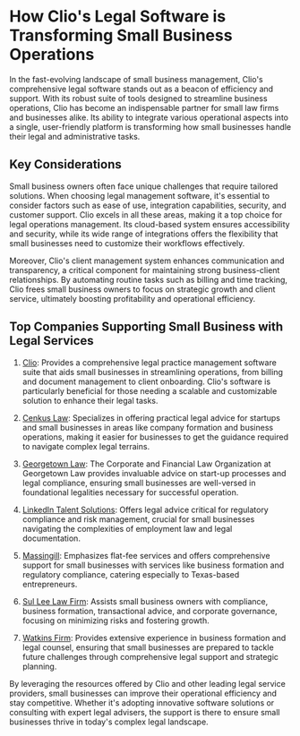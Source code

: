 # How Clio's Legal Software is Transforming Small Business Operations

In the fast-evolving landscape of small business management, Clio's comprehensive legal software stands out as a beacon of efficiency and support. With its robust suite of tools designed to streamline business operations, Clio has become an indispensable partner for small law firms and businesses alike. Its ability to integrate various operational aspects into a single, user-friendly platform is transforming how small businesses handle their legal and administrative tasks.

## Key Considerations

Small business owners often face unique challenges that require tailored solutions. When choosing legal management software, it's essential to consider factors such as ease of use, integration capabilities, security, and customer support. Clio excels in all these areas, making it a top choice for legal operations management. Its cloud-based system ensures accessibility and security, while its wide range of integrations offers the flexibility that small businesses need to customize their workflows effectively.

Moreover, Clio's client management system enhances communication and transparency, a critical component for maintaining strong business-client relationships. By automating routine tasks such as billing and time tracking, Clio frees small business owners to focus on strategic growth and client service, ultimately boosting profitability and operational efficiency.

## Top Companies Supporting Small Business with Legal Services

1. [Clio](/dir/clio): Provides a comprehensive legal practice management software suite that aids small businesses in streamlining operations, from billing and document management to client onboarding. Clio's software is particularly beneficial for those needing a scalable and customizable solution to enhance their legal tasks.

2. [Cenkus Law](/dir/cenkus_law): Specializes in offering practical legal advice for startups and small businesses in areas like company formation and business operations, making it easier for businesses to get the guidance required to navigate complex legal terrains.

3. [Georgetown Law](/dir/georgetown_law): The Corporate and Financial Law Organization at Georgetown Law provides invaluable advice on start-up processes and legal compliance, ensuring small businesses are well-versed in foundational legalities necessary for successful operation.

4. [LinkedIn Talent Solutions](/dir/linkedin_talent_solutions): Offers legal advice critical for regulatory compliance and risk management, crucial for small businesses navigating the complexities of employment law and legal documentation.

5. [Massingill](/dir/massingill): Emphasizes flat-fee services and offers comprehensive support for small businesses with services like business formation and regulatory compliance, catering especially to Texas-based entrepreneurs.

6. [Sul Lee Law Firm](/dir/sul_lee_law_firm): Assists small business owners with compliance, business formation, transactional advice, and corporate governance, focusing on minimizing risks and fostering growth.

7. [Watkins Firm](/dir/watkins_firm): Provides extensive experience in business formation and legal counsel, ensuring that small businesses are prepared to tackle future challenges through comprehensive legal support and strategic planning.

By leveraging the resources offered by Clio and other leading legal service providers, small businesses can improve their operational efficiency and stay competitive. Whether it's adopting innovative software solutions or consulting with expert legal advisers, the support is there to ensure small businesses thrive in today's complex legal landscape.